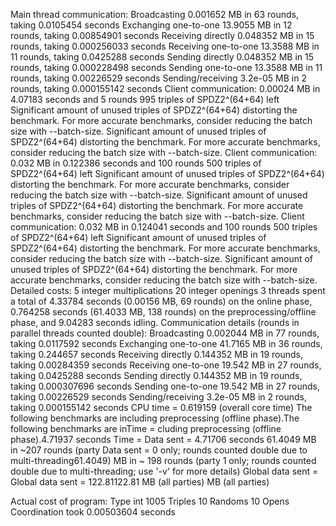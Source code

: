 Main thread communication:
Broadcasting 0.001652 MB in 63 rounds, taking 0.0105454 seconds
Exchanging one-to-one 13.9055 MB in 12 rounds, taking 0.00854901 seconds
Receiving directly 0.048352 MB in 15 rounds, taking 0.000256033 seconds
Receiving one-to-one 13.3588 MB in 11 rounds, taking 0.0425288 seconds
Sending directly 0.048352 MB in 15 rounds, taking 0.000228498 seconds
Sending one-to-one 13.3588 MB in 11 rounds, taking 0.00226529 seconds
Sending/receiving 3.2e-05 MB in 2 rounds, taking 0.000155142 seconds
Client communication: 0.00024 MB in 4.07183 seconds and 5 rounds 
        995 triples of SPDZ2^(64+64) left
Significant amount of unused triples of SPDZ2^(64+64) distorting the benchmark. For more accurate benchmarks, consider reducing the batch size with --batch-size.
Significant amount of unused triples of SPDZ2^(64+64) distorting the benchmark. For more accurate benchmarks, consider reducing the batch size with --batch-size.
Client communication: 0.032 MB in 0.122386 seconds and 100 rounds 
        500 triples of SPDZ2^(64+64) left
Significant amount of unused triples of SPDZ2^(64+64) distorting the benchmark. For more accurate benchmarks, consider reducing the batch size with --batch-size.
Significant amount of unused triples of SPDZ2^(64+64) distorting the benchmark. For more accurate benchmarks, consider reducing the batch size with --batch-size.
Client communication: 0.032 MB in 0.124041 seconds and 100 rounds 
        500 triples of SPDZ2^(64+64) left
Significant amount of unused triples of SPDZ2^(64+64) distorting the benchmark. For more accurate benchmarks, consider reducing the batch size with --batch-size.
Significant amount of unused triples of SPDZ2^(64+64) distorting the benchmark. For more accurate benchmarks, consider reducing the batch size with --batch-size.
Detailed costs:
             5 integer multiplications
            20 integer openings
3 threads spent a total of 4.33784 seconds (0.00156 MB, 69 rounds) on the online phase, 0.764258 seconds (61.4033 MB, 138 rounds) on the preprocessing/offline phase, and 9.04283 seconds idling.
Communication details (rounds in parallel threads counted double):
Broadcasting 0.002044 MB in 77 rounds, taking 0.0117592 seconds
Exchanging one-to-one 41.7165 MB in 36 rounds, taking 0.244657 seconds
Receiving directly 0.144352 MB in 19 rounds, taking 0.00284359 seconds
Receiving one-to-one 19.542 MB in 27 rounds, taking 0.0425288 seconds
Sending directly 0.144352 MB in 19 rounds, taking 0.000307696 seconds
Sending one-to-one 19.542 MB in 27 rounds, taking 0.00226529 seconds
Sending/receiving 3.2e-05 MB in 2 rounds, taking 0.000155142 seconds
CPU time = 0.619159 (overall core time)
The following benchmarks are including preprocessing (offline phase).The following benchmarks are 
inTime = cluding preprocessing (offline phase).4.71937
 seconds Time = 
Data sent = 4.71706 seconds 
61.4049 MB in ~207 rounds (party Data sent = 0 only; rounds counted double due to multi-threading61.4049) MB in ~
198 rounds (party 1 only; rounds counted double due to multi-threading; use '-v' for more details)
Global data sent = Global data sent = 122.81122.81 MB (all parties) MB (all parties)

Actual cost of program:
  Type int
          1005        Triples
            10        Randoms
            10          Opens
Coordination took 0.00503604 seconds